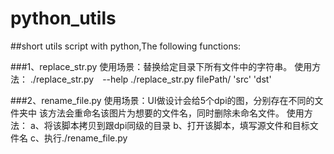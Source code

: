 # python_utils
##short utils script with python,The following functions:

###1、replace_str.py
		使用场景：替换给定目录下所有文件中的字符串。
		使用方法：
		./replace_str.py　--help
		./replace_str.py filePath/ 'src' 'dst'

###2、rename_file.py
		使用场景：UI做设计会给5个dpi的图，分别存在不同的文件夹中
			该方法会重命名该图片为想要的文件名，同时删除未命名文件。
		使用方法：
		a、将该脚本拷贝到跟dpi同级的目录
		b、打开该脚本，填写源文件和目标文件名
		c、执行./rename_file.py

